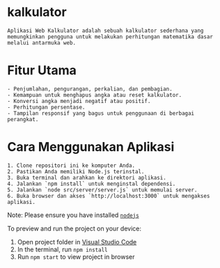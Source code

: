 
  # kalkulator
    Aplikasi Web Kalkulator adalah sebuah kalkulator sederhana yang memungkinkan pengguna untuk melakukan perhitungan matematika dasar melalui antarmuka web.

  # Fitur Utama

    - Penjumlahan, pengurangan, perkalian, dan pembagian.
    - Kemampuan untuk menghapus angka atau reset kalkulator.
    - Konversi angka menjadi negatif atau positif.
    - Perhitungan persentase.
    - Tampilan responsif yang bagus untuk penggunaan di berbagai perangkat.

  # Cara Menggunakan Aplikasi

    1. Clone repositori ini ke komputer Anda.
    2. Pastikan Anda memiliki Node.js terinstal.
    3. Buka terminal dan arahkan ke direktori aplikasi.
    4. Jalankan `npm install` untuk menginstal dependensi.
    5. Jalankan `node src/server/server.js` untuk memulai server.
    6. Buka browser dan akses `http://localhost:3000` untuk mengakses aplikasi.
  Note: Please ensure you have installed <code><a href="https://nodejs.org/en/download/">nodejs</a></code>

  To preview and run the project on your device:
  1) Open project folder in <a href="https://code.visualstudio.com/download">Visual Studio Code</a>
  2) In the terminal, run `npm install`
  3) Run `npm start` to view project in browser
  
